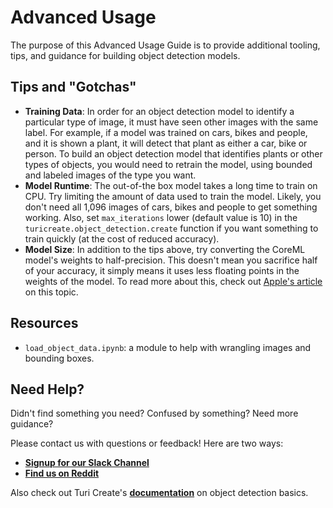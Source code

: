 # Advanced Usage

The purpose of this Advanced Usage Guide is to provide additional tooling, tips, and guidance for building object detection models. 

## Tips and "Gotchas"

-  **Training Data**: In order for an object detection model to identify a particular type of image, it must have seen other images with the same label. For example, if a model was trained on cars, bikes and people, and it is shown a plant, it will detect that plant as either a car, bike or person. To build an object detection model that identifies plants or other types of objects, you would need to retrain the model, using bounded and labeled images of the type you want.
-  **Model Runtime**: The out-of-the box model takes a long time to train on CPU. Try limiting the amount of data used to train the model. Likely, you don't need all 1,096 images of cars, bikes and people to get something working. Also, set `max_iterations` lower (default value is 10) in the `turicreate.object_detection.create` function if you want something to train quickly (at the cost of reduced accuracy).
-  **Model Size**: In addition to the tips above, try converting the CoreML model's weights to half-precision. This doesn't mean you sacrifice half of your accuracy, it simply means it uses less floating points in the weights of the model. To read more about this, check out [Apple's article](https://developer.apple.com/documentation/coreml/reducing_the_size_of_your_core_ml_app) on this topic.

## Resources

-  `load_object_data.ipynb`: a module to help with wrangling images and bounding boxes.

## Need Help?
Didn't find something you need? Confused by something? Need more guidance?

Please contact us with questions or feedback! Here are two ways:

-  [**Signup for our Slack Channel**](https://join.slack.com/t/metismachine-skafos/shared_invite/enQtNTAxMzEwOTk2NzA5LThjMmMyY2JkNTkwNDQ1YjgyYjFiY2MyMjRkMzYyM2E4MjUxNTJmYmQyODVhZWM2MjQwMjE5ZGM1Y2YwN2M5ODI)
-  [**Find us on Reddit**](https://reddit.com/r/skafos)

Also check out Turi Create's [**documentation**](https://apple.github.io/turicreate/docs/userguide/object_detection/) on object detection basics.
